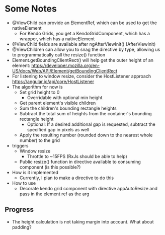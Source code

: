 # Some Notes
- @ViewChild can provide an ElementRef, which can be used to get the nativeElement
  - For Kendo Grids, you get a KendoGridComponent, which has a wrapper, which has a nativeElement
- @ViewChild fields are available after ngAfterViewInit() (AfterViewInit)
- @ViewChildren can allow you to snag the directive by type, allowing us to programmatically call the resize() function
- Element.getBoundingClientRect() will help get the outer height of an element: https://developer.mozilla.org/en-US/docs/Web/API/Element/getBoundingClientRect
- For listening to window resize, consider the HostListener approach https://angular.io/api/core/HostListener
- The algorithm for now is
  - Set grid height to 0
    - Overridable with optional min height
  - Get parent element's visible children
  - Sum the children's bounding rectangle heights
  - Subtract the total sum of heights from the container's bounding rectangle height
    - Optional: If a desired additional gap is requested, subtract the specified gap in pixels as well
  - Apply the resulting number (rounded down to the nearest whole number) to the grid
- triggers
  - Window resize
    - Throttle to ~15FPS (RxJs should be able to help)
  - Public resize() function in directive available to consuming component (is this possible?)
- How is it implemented
  - Currently, I plan to make a directive to do this
- How to use
  - Decorate kendo grid component with directive appAutoResize and pass in the element ref as the arg

## Progress
- The height calculation is not taking margin into account. What about padding?

